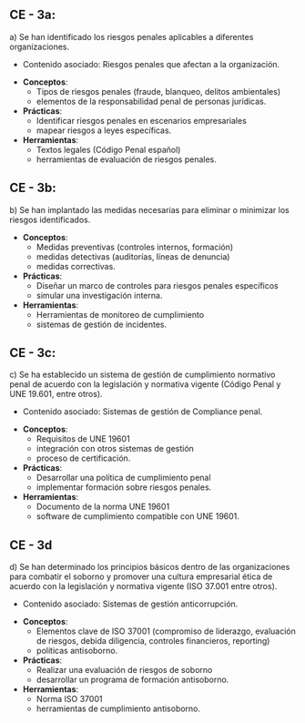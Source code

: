 ## CE - 3a:
a) Se han identificado los riesgos penales aplicables a diferentes organizaciones.
* Contenido asociado: Riesgos penales que afectan a la organización.

- **Conceptos**:
	- Tipos de riesgos penales (fraude, blanqueo, delitos ambientales)
	- elementos de la responsabilidad penal de personas jurídicas.
- **Prácticas**:
	- Identificar riesgos penales en escenarios empresariales
	- mapear riesgos a leyes específicas.
- **Herramientas**:
	- Textos legales (Código Penal español)
	- herramientas de evaluación de riesgos penales.


## CE - 3b:
b) Se han implantado las medidas necesarias para eliminar o minimizar los riesgos identificados.

- **Conceptos**:
	- Medidas preventivas (controles internos, formación)
	- medidas detectivas (auditorías, líneas de denuncia)
	- medidas correctivas.
- **Prácticas**: 
	- Diseñar un marco de controles para riesgos penales específicos
	- simular una investigación interna.
- **Herramientas**:
	- Herramientas de monitoreo de cumplimiento
	- sistemas de gestión de incidentes.


## CE - 3c:
c) Se ha establecido un sistema de gestión de cumplimiento normativo penal de acuerdo con la legislación y normativa vigente (Código Penal y UNE 19.601, entre otros).
* Contenido asociado: Sistemas de gestión de Compliance penal.

- **Conceptos**:
	- Requisitos de UNE 19601
	- integración con otros sistemas de gestión
	- proceso de certificación.
- **Prácticas**: 
	- Desarrollar una política de cumplimiento penal
	- implementar formación sobre riesgos penales.
- **Herramientas**:
	- Documento de la norma UNE 19601
	- software de cumplimiento compatible con UNE 19601.

## CE - 3d
d) Se han determinado los principios básicos dentro de las organizaciones para combatir el soborno y promover una cultura empresarial ética de acuerdo con la legislación y normativa vigente (ISO 37.001 entre otros).
* Contenido asociado: Sistemas de gestión anticorrupción.

- **Conceptos**:
	- Elementos clave de ISO 37001 (compromiso de liderazgo, evaluación de riesgos, debida diligencia, controles financieros, reporting)
	- políticas antisoborno.
- **Prácticas**:
	- Realizar una evaluación de riesgos de soborno
	- desarrollar un programa de formación antisoborno.
- **Herramientas**:
	- Norma ISO 37001
	- herramientas de cumplimiento antisoborno.